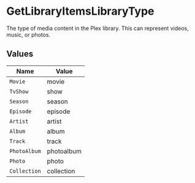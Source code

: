 # GetLibraryItemsLibraryType

The type of media content in the Plex library. This can represent videos, music, or photos.



## Values

| Name         | Value        |
| ------------ | ------------ |
| `Movie`      | movie        |
| `TvShow`     | show         |
| `Season`     | season       |
| `Episode`    | episode      |
| `Artist`     | artist       |
| `Album`      | album        |
| `Track`      | track        |
| `PhotoAlbum` | photoalbum   |
| `Photo`      | photo        |
| `Collection` | collection   |